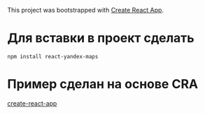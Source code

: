 This project was bootstrapped with [Create React App](https://github.com/facebook/create-react-app).

# Для вставки в проект сделать
`npm install react-yandex-maps`

# Пример сделан на основе CRA

[create-react-app](https://github.com/facebook/create-react-app)